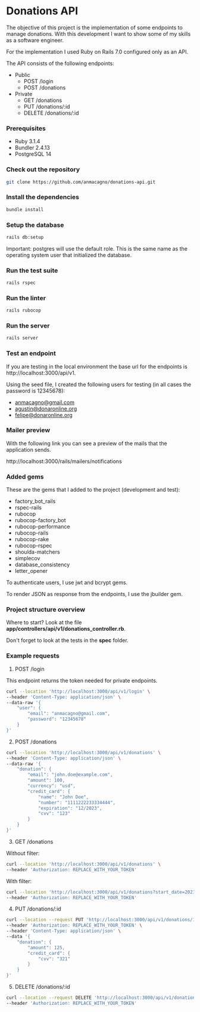 # Donations API

The objective of this project is the implementation of some endpoints to manage donations. With this development I want to show some of my skills as a software engineer.

For the implementation I used Ruby on Rails 7.0 configured only as an API.

The API consists of the following endpoints:

- Public
    - POST /login
    - POST /donations
- Private
    - GET /donations
    - PUT /donations/:id
    - DELETE /donations/:id

### Prerequisites

- Ruby 3.1.4
- Bundler 2.4.13
- PostgreSQL 14

### Check out the repository

```bash
git clone https://github.com/anmacagno/donations-api.git
```

### Install the dependencies

```bash
bundle install
```

### Setup the database

```bash
rails db:setup
```

Important: postgres will use the default role. This is the same name as the operating system user that initialized the database.

### Run the test suite

```bash
rails rspec
```

### Run the linter

```bash
rails rubocop
```

### Run the server

```bash
rails server
```

### Test an endpoint

If you are testing in the local environment the base url for the endpoints is http://localhost:3000/api/v1.

Using the seed file, I created the following users for testing (in all cases the password is 12345678):

- anmacagno@gmail.com
- agustin@donaronline.org
- felipe@donaronline.org

### Mailer preview

With the following link you can see a preview of the mails that the application sends.

http://localhost:3000/rails/mailers/notifications

### Added gems

These are the gems that I added to the project (development and test):

- factory_bot_rails
- rspec-rails
- rubocop
- rubocop-factory_bot
- rubocop-performance
- rubocop-rails
- rubocop-rake
- rubocop-rspec
- shoulda-matchers
- simplecov
- database_consistency
- letter_opener

To authenticate users, I use jwt and bcrypt gems.

To render JSON as response from the endpoints, I use the jbuilder gem.

### Project structure overview

Where to start? Look at the file **app/controllers/api/v1/donations_controller.rb**.

Don't forget to look at the tests in the **spec** folder.

### Example requests

1. POST /login

This endpoint returns the token needed for private endpoints.

```bash
curl --location 'http://localhost:3000/api/v1/login' \
--header 'Content-Type: application/json' \
--data-raw '{
    "user": {
        "email": "anmacagno@gmail.com",
        "password": "12345678"
    }
}'
```

2. POST /donations

```bash
curl --location 'http://localhost:3000/api/v1/donations' \
--header 'Content-Type: application/json' \
--data-raw '{
    "donation": {
        "email": "john.doe@example.com",
        "amount": 100,
        "currency": "usd",
        "credit_card": {
            "name": "John Doe",
            "number": "1111222233334444",
            "expiration": "12/2023",
            "cvv": "123"
        }
    }
}'
```

3. GET /donations

Without filter:

```bash
curl --location 'http://localhost:3000/api/v1/donations' \
--header 'Authorization: REPLACE_WITH_YOUR_TOKEN'
```

With filter:

```bash
curl --location 'http://localhost:3000/api/v1/donations?start_date=2023-07-01&end_date=2023-07-31' \
--header 'Authorization: REPLACE_WITH_YOUR_TOKEN'
```

4. PUT /donations/:id

```bash
curl --location --request PUT 'http://localhost:3000/api/v1/donations/1' \
--header 'Authorization: REPLACE_WITH_YOUR_TOKEN' \
--header 'Content-Type: application/json' \
--data '{
    "donation": {
        "amount": 125,
        "credit_card": {
            "cvv": "321"
        }
    }
}'
```

5. DELETE /donations/:id

```bash
curl --location --request DELETE 'http://localhost:3000/api/v1/donations/1' \
--header 'Authorization: REPLACE_WITH_YOUR_TOKEN'
```
